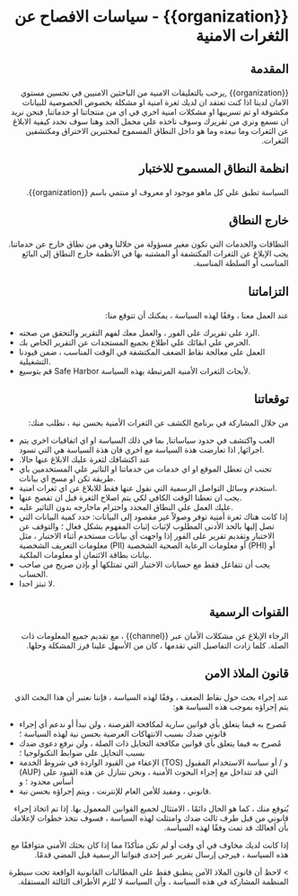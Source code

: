 # <p dir='rtl' align='right'> {{organization}} - سياسات الافصاح عن الثغرات الامنية</p>

## <p dir='rtl' align='right'>المقدمة</p>


<p dir='rtl' align='right'>
{{organization}} ,يرحب بالتعليقات الامنية من الباحثين الامنيين في تحسين مستوي الامان لدينا
اذا كنت تعتقد ان لديك ثغرة امنية او مشكلة بخصوص الخصوصية للبيانات مكشوفة او تم تسريبها او مشكلات امنية اخري في اي من منتجاتنا او خدماتنا, فنحن نريد ان نسمع ونري من تقريرك وسوف ناخذه علي محمل الجد وهنا سوف نحدد كيفية الابلاغ عن الثغرات وما نبعده وما هو داخل النطاق المسموح لمختبرين الاختراق ومكتشفين الثغرات.
</p>

## <p dir='rtl' align='right'>انظمة النطاق المسموح للاختبار</p>

<p dir='rtl' align='right'>
السياسة تطبق علي كل ماهو موجود او معروف او منتمي باسم {{organization}}.
</p>

## <p dir='rtl' align='right'>خارج النطاق</p>

<p dir='rtl' align='right'>
النطاقات والخدمات التي تكون مغير مسؤولة من خلالنا وهي من نطاق خارج عن خدماتنا.
<br>
يجب الإبلاغ عن الثغرات المكتشفة أو المشتبه بها في الأنظمة خارج النطاق إلى البائع المناسب أو السلطة المناسبة.
</p>

## <p dir='rtl' align='right'> التزاماتنا </p>

<p dir='rtl' align='right'> 
عند العمل معنا ، وفقًا لهذه السياسة ، يمكنك أن تتوقع منا:

- الرد على تقريرك على الفور ، والعمل معك لفهم التقرير والتحقق من صحته.
- الحرص علي ابقائك علي اطلاع بجميع المستجدات عن التقرير الخاص بك.
- العمل على معالجة نقاط الضعف المكتشفة في الوقت المناسب ، ضمن قيودنا التشغيلية.
- قم بتوسيع Safe Harbor لأبحاث الثغرات الأمنية المرتبطة بهذه السياسة.
</p> 


## <p dir='rtl' align='right'>توقعاتنا</p>

<p dir='rtl' align='right'>
من خلال المشاركة في برنامج الكشف عن الثغرات الأمنية بحسن نية ، نطلب منك:
</p>


-  العب واكتشف في حدود سياساتنا, بما في ذلك السياسة او اي اتفاقيات اخري يتم اجرائها, اذا تعارضت هذة السياسة مع اخري فان هذة السياسة هي التي تسود.
- .عند اكتشافك لثغرة عليك الابلاغ عنها حالا
- تجنب ان تعطل الموقع او اي خدمات من خدماتنا او التاثير علي المستخدمين باي طريقة تكن او مسح اي بيانات.
- استخدم وسائل التواصل الرسمية التي نقول عنها فقط للابلاغ عن اي ثغرات امنية.
- يجب ان تعطنا الوقت الكافي لكي يتم اصلاح الثغرة قبل ان تفصح عنها.
- عليك العمل علي النطاق المحدد واحترام ماخارجه بدون التاثير عليه.
- إذا كانت هناك ثغرة أمنية توفر وصولاً غير مقصود إلى البيانات: حدد كمية البيانات التي تصل إليها بالحد الأدنى المطلوب لإثبات إثبات المفهوم بشكل فعال ؛ والتوقف عن الاختبار وتقديم تقرير على الفور إذا واجهت أي بيانات مستخدم أثناء الاختبار ، مثل معلومات التعريف الشخصية (PII) أو معلومات الرعاية الصحية الشخصية (PHI) أو بيانات بطاقة الائتمان أو معلومات الملكية.
- يجب أن تتفاعل فقط مع حسابات الاختبار التي تمتلكها أو بإذن صريح من صاحب الحساب.
- لا تبتز احدا.


## <p dir='rtl' align='right'>القنوات الرسمية</p>

<p dir='rtl' align='right'>
الرجاء الإبلاغ عن مشكلات الأمان عبر {{channel}} ، مع تقديم جميع المعلومات ذات الصلة. كلما زادت التفاصيل التي تقدمها ، كان من الأسهل علينا فرز المشكلة وحلها.
</p>

## <p dir='rtl' align='right'> قانون الملاذ الامن</p>

<p dir='rtl' align='right'>
عند إجراء بحث حول نقاط الضعف ، وفقًا لهذه السياسة ، فإننا نعتبر أن هذا البحث الذي يتم إجراؤه بموجب هذه السياسة هو:
</p>

- مُصرح به فيما يتعلق بأي قوانين سارية لمكافحة القرصنة ، ولن نبدأ أو ندعم أي إجراء قانوني ضدك بسبب الانتهاكات العرضية بحسن نية لهذه السياسة ؛
- مُصرح به فيما يتعلق بأي قوانين مكافحة التحايل ذات الصلة ، ولن نرفع دعوى ضدك بسبب التحايل على ضوابط التكنولوجيا ؛
- الإعفاء من القيود الواردة في شروط الخدمة (TOS) و / أو سياسة الاستخدام المقبول (AUP) التي قد تتداخل مع إجراء البحوث الأمنية ، ونحن نتنازل عن هذه القيود على أساس محدود ؛ و
- قانوني ، ومفيد للأمن العام للإنترنت ، ويتم إجراؤه بحسن نية.

<p dir='rtl' align='right'>
يُتوقع منك ، كما هو الحال دائمًا ، الامتثال لجميع القوانين المعمول بها. إذا تم اتخاذ إجراء قانوني من قبل طرف ثالث ضدك وامتثلت لهذه السياسة ، فسوف نتخذ خطوات لإعلامك بأن أفعالك قد تمت وفقًا لهذه السياسة.
</p>

<p dir='rtl' align='right'>
إذا كانت لديك مخاوف في أي وقت أو لم تكن متأكدًا مما إذا كان بحثك الأمني ​​متوافقًا مع هذه السياسة ، فيرجى إرسال تقرير عبر إحدى قنواتنا الرسمية قبل المضي قدمًا.
</p>

<p dir='rtl' align='right'>
> لاحظ أن قانون الملاذ الآمن ينطبق فقط على المطالبات القانونية الواقعة تحت سيطرة المنظمة المشاركة في هذه السياسة ، وأن السياسة لا تُلزم الأطراف الثالثة المستقلة.
</p>

